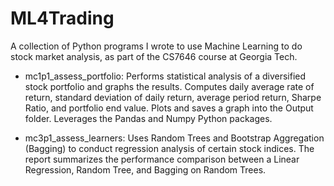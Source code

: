# ML4Trading
A collection of Python programs I wrote to use Machine Learning to do stock market analysis, as part of the CS7646 course at Georgia Tech.

* mc1p1_assess_portfolio: Performs statistical analysis of a diversified stock portfolio and graphs the results. Computes daily average rate of return, standard deviation of daily return, average period return, Sharpe Ratio, and portfolio end value. Plots and saves a graph into the Output folder. Leverages the Pandas and Numpy Python packages.

* mc3p1_assess_learners: Uses Random Trees and Bootstrap Aggregation (Bagging) to conduct regression analysis of certain stock indices. The report summarizes the performance comparison between a Linear Regression, Random Tree, and Bagging on Random Trees.
